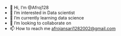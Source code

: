 - 👋 Hi, I’m @Afroj128
- 👀 I’m interested in Data scientist 
- 🌱 I’m currently learning data science 
- 💞️ I’m looking to collaborate on 
- 📫 How to reach me afrojansari1282002@gmail.com

<!---
Afroj128/Afroj128 is a ✨ special ✨ repository because its `README.md` (this file) appears on your GitHub profile.
You can click the Preview link to take a look at your changes.
--->
